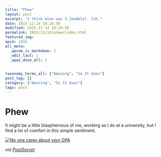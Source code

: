 ```yaml
---
title: "Phew"
layout: post
excerpt: "I think mine was 3.[mumble]. Ish."
date: 2015-12-14 18:24:50
modified: 2015-12-14 18:24:50
permalink: 2015/12/14/phew/index.html
featured_img: 
wpid: 1832
all_meta: 
  _wpcom_is_markdown: 1
  _edit_last: 1
  _wpas_done_all: 1
  
  
taxonomy_terms_all: ["Amusing", "So It Goes"]
post_tag: []
category: ["Amusing", "So It Goes"]
tags: post
---
```


# Phew

It might be a little blasphemous of me, working as I do at a university, but I find a lot of comfort in this simple sentiment.

[![No one cares about your GPA](https://postsecretdotcom.files.wordpress.com/2015/12/gpawtf.jpg)](http://postsecret.com/2015/12/12/classic-secrets-105/gpawtf/)

*via [PostSecret](http://postsecret.com/)*